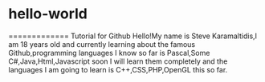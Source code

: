 # hello-world
=============
Tutorial for Github
Hello!My name is Steve Karamaltidis,I am 18 years old and currently learning about the famous Github,programming languages I know so far is Pascal,Some C#,Java,Html,Javascript soon I will learn them completely and the languages I am going to learn is C++,CSS,PHP,OpenGL this so far.
